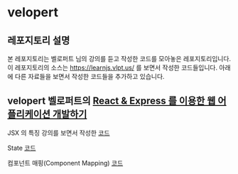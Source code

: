 # velopert

## 레포지토리 설명
본 레포지토리는 벨로퍼트 님의 강의를 듣고 작성한 코드를 모아놓은 레포지토리입니다.
이 레포지토리의 소스는 https://learnjs.vlpt.us/ 를 보면서 작성한 코드들입니다.
아래에 다른 자료들을 보면서 작성한 코드들을 추가하고 있습니다.

## velopert 벨로퍼트의 [React & Express 를 이용한 웹 어플리케이션 개발하기](https://www.inflearn.com/course/react-%EA%B0%95%EC%A2%8C-velopert/)
JSX 의 특징 강의를 보면서 작성한 [코드](https://gist.github.com/AppleCEO/1f8b826fec754c2f4aa51a02586e6940)

State [코드](https://gist.github.com/AppleCEO/0dda1a5a4073f153b9e3de04d5fb408e)

컴포넌트 매핑(Component Mapping) [코드](https://gist.github.com/AppleCEO/15f557725056f3598ac851430edd783f)

